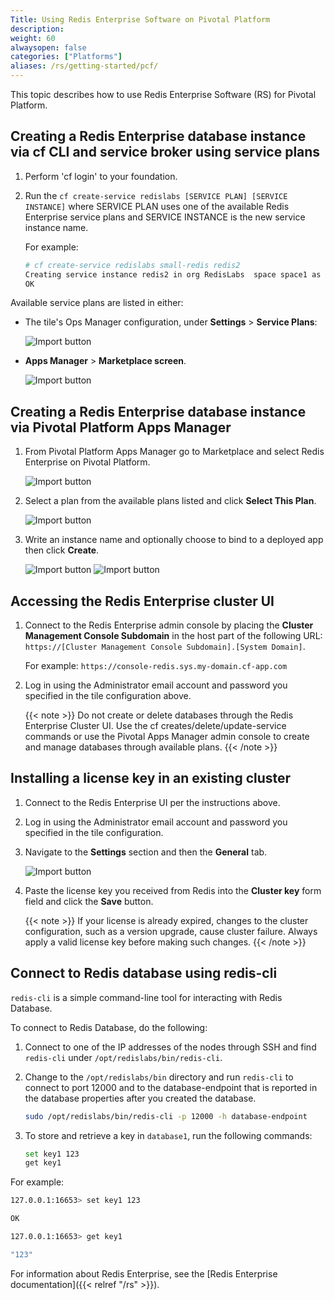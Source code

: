 ```yaml
---
Title: Using Redis Enterprise Software on Pivotal Platform
description: 
weight: 60
alwaysopen: false
categories: ["Platforms"]
aliases: /rs/getting-started/pcf/
---
```

This topic describes how to use Redis Enterprise Software (RS) for Pivotal Platform.

## Creating a Redis Enterprise database instance via cf CLI and service broker using service plans

1. Perform 'cf login' to your foundation.

1. Run the `cf create-service redislabs [SERVICE PLAN] [SERVICE INSTANCE]` where SERVICE PLAN uses one of the available Redis Enterprise service plans and SERVICE INSTANCE is the new service instance name.

    For example:

    ```sh
    # cf create-service redislabs small-redis redis2
    Creating service instance redis2 in org RedisLabs  space space1 as admin...
    OK
    ```

Available service plans are listed in either:

- The tile's Ops Manager configuration, under **Settings** > **Service Plans**:

    ![Import button](/images/platforms/pcf_ops_service_plan.png)

- **Apps  Manager** > **Marketplace screen**.

    ![Import button](/images/platforms/pcf_apps_service_plans.png)

## Creating a Redis Enterprise database instance via Pivotal Platform Apps Manager

1. From Pivotal Platform Apps Manager go to Marketplace and select Redis Enterprise on Pivotal Platform.

    ![Import button](/images/platforms/pcf_apps_marketplace.png)

2. Select a plan from the available plans listed and click **Select This Plan**.

    ![Import button](/images/platforms/pcf_apps_service_plan.png)

3. Write an instance name and optionally choose to bind to a deployed app then click **Create**.

    ![Import button](/images/platforms/pcf_apps_config_create.png)
    ![Import button](/images/platforms/pcf_ops_service_plan_created.png)

## Accessing the Redis Enterprise cluster UI

1. Connect to the Redis Enterprise admin console by placing the **Cluster Management Console Subdomain** in the host part of the following URL: `https://[Cluster Management Console Subdomain].[System Domain]`.

    For example: `https://console-redis.sys.my-domain.cf-app.com`

1. Log in using the Administrator email account and password you specified in the tile configuration above.

    {{< note >}}
Do not create or delete databases through the Redis Enterprise Cluster UI.
Use the cf creates/delete/update-service commands or use the Pivotal Apps Manager admin console to create and manage databases through available plans.
    {{< /note >}}

## Installing a license key in an existing cluster

1. Connect to the Redis Enterprise UI per the instructions above.

1. Log in using the Administrator email account and password you specified in the tile configuration.

1. Navigate to the **Settings** section and then the **General** tab.

    ![Import button](/images/platforms/pcf_add_license.png)

1. Paste the license key you received from Redis into the **Cluster key** form field and click the **Save** button.

    {{< note >}}
If your license is already expired, changes to the cluster configuration, such as a version upgrade, cause cluster failure.
Always apply a valid license key before making such changes.
    {{< /note >}}

## Connect to Redis database using redis-cli

`redis-cli` is a simple command-line tool for interacting with Redis Database.

To connect to Redis Database, do the following:

1. Connect to one of the IP addresses of the nodes through SSH and find `redis-cli` under `/opt/redislabs/bin/redis-cli`.

1. Change to the `/opt/redislabs/bin` directory and run `redis-cli` to connect to port 12000 and to the database-endpoint that is reported in the database properties after you created the database.

    ```sh
    sudo /opt/redislabs/bin/redis-cli -p 12000 -h database-endpoint
    ```

1. To store and retrieve a key in `database1`, run the following commands:

    ```sh
    set key1 123
    get key1
    ```

For example:

```sh
127.0.0.1:16653> set key1 123

OK

127.0.0.1:16653> get key1

"123"
```

For information about Redis Enterprise, see the [Redis Enterprise documentation]({{< relref "/rs" >}}).

